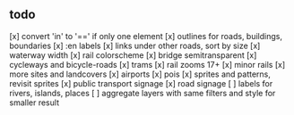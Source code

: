 ## todo

[x] convert 'in' to '==' if only one element
[x] outlines for roads, buildings, boundaries
[x] :en labels
[x] links under other roads, sort by size
[x] waterway width
[x] rail colorscheme
[x] bridge semitransparent
[x] cycleways and bicycle-roads
[x] trams
[x] rail zooms 17+
[x] minor rails
[x] more sites and landcovers
[x] airports
[x] pois
[x] sprites and patterns, revisit sprites
[x] public transport signage
[x] road signage
[ ] labels for rivers, islands, places
[ ] aggregate layers with same filters and style for smaller result
